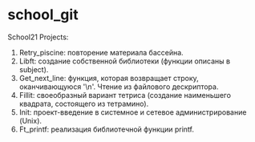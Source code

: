 # school_git
School21 Projects:

1. Retry_piscine: повторение материала бассейна.
2. Libft: создание собственной библиотеки (функции описаны в subject).
3. Get_next_line: функция, которая возвращает строку, оканчивающуюся '\n'. Чтение из файлового дескриптора. 
4. Fillit: своеобразный вариант тетриса (создание наименьшего квадрата, состоящего из тетрамино).
5. Init: проект-введение в системное и сетевое администрирование (Unix).
6. Ft_printf: реализация библиотечной функции printf.
